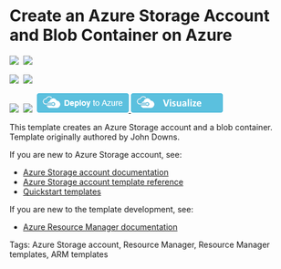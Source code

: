 # Create an Azure Storage Account and Blob Container on Azure

<IMG SRC="https://azbotstorage.blob.core.windows.net/badges/101-storage-blob-container/PublicLastTestDate.svg" />&nbsp;
<IMG SRC="https://azbotstorage.blob.core.windows.net/badges/101-storage-blob-container/PublicDeployment.svg" />&nbsp;

<IMG SRC="https://azbotstorage.blob.core.windows.net/badges/101-storage-blob-container/FairfaxLastTestDate.svg" />&nbsp;
<IMG SRC="https://azbotstorage.blob.core.windows.net/badges/101-storage-blob-container/FairfaxDeployment.svg" />&nbsp;

<IMG SRC="https://azbotstorage.blob.core.windows.net/badges/101-storage-blob-container/BestPracticeResult.svg" />&nbsp;
<IMG SRC="https://azbotstorage.blob.core.windows.net/badges/101-storage-blob-container/CredScanResult.svg" />&nbsp;
<a href="https://portal.azure.com/#create/Microsoft.Template/uri/https%3A%2F%2Fraw.githubusercontent.com%2FAzure%2Fazure-quickstart-templates%2Fmaster%2F101-storage-blob-container%2Fazuredeploy.json" target="_blank">
    <img src="https://raw.githubusercontent.com/Azure/azure-quickstart-templates/master/1-CONTRIBUTION-GUIDE/images/deploytoazure.png"/>
</a>
<a href="http://armviz.io/#/?load=https%3A%2F%2Fraw.githubusercontent.com%2FAzure%2Fazure-quickstart-templates%2Fmaster%2F101-storage-blob-container%2Fazuredeploy.json" target="_blank">
    <img src="https://raw.githubusercontent.com/Azure/azure-quickstart-templates/master/1-CONTRIBUTION-GUIDE/images/visualizebutton.png"/>
</a>

This template creates an Azure Storage account and a blob container. Template originally authored by John Downs.

If you are new to Azure Storage account, see:

- [Azure Storage account documentation](http://azure.microsoft.com/documentation/articles/storage-create-storage-account/)
- [Azure Storage account template reference](https://docs.microsoft.com/azure/templates/microsoft.storage/allversions)
- [Quickstart templates](https://azure.microsoft.com/resources/templates/?resourceType=Microsoft.Storage&pageNumber=1&sort=Popular)

If you are new to the template development, see:

- [Azure Resource Manager documentation](https://docs.microsoft.com/en-us/azure/azure-resource-manager/)

Tags: Azure Storage account, Resource Manager, Resource Manager templates, ARM templates
